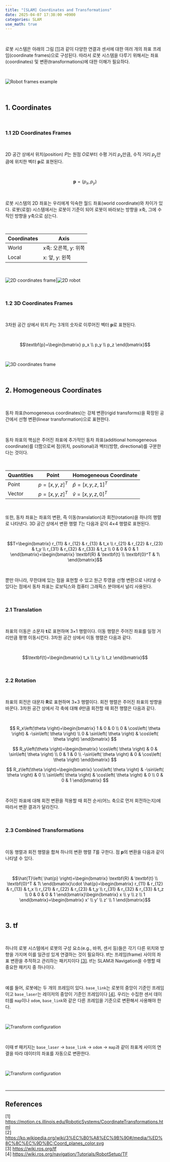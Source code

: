 ```yaml
---
title: "[SLAM] Coordinates and Transformations"
date: 2025-04-07 17:38:00 +0900
categories: SLAM
use_math: true
---
```


&nbsp;

로봇 시스템은 아래의 그림 [[1]](https://motion.cs.illinois.edu/RoboticSystems/CoordinateTransformations.html)과 같이 다양한 연결과 센서에 대한 여러 개의 좌표 프레임(coordinate frames)으로 구성된다. 따라서 로봇 시스템을 다루기 위해서는 좌표(coordinates) 및 변환(transformations)에 대한 이해가 필요하다.

<br>

![Robot frames example](/assets/img/2025-04-07/willow-garage-pr2-robot.png)

<br>

## 1. Coordinates

<br>

### 1.1 2D Coordinates Frames

<br>

2D 공간 상에서 위치(position) $P$는 원점 $O$로부터 수평 거리 $p_x$만큼, 수직 거리 $p_y$만큼에 위치한 벡터 $\textbf{p}$로 표현된다.

<br>

$$\textbf{p}=(p_x, p_y)$$

<br>

로봇 시스템의 2D 좌표는 우리에게 익숙한 월드 좌표(world coordinate)와 차이가 있다. 로봇(로컬) 시스템에서는 로봇이 기준이 되어 로봇이 바라보는 방향을 x축, 그에 수직인 방향을 y축으로 삼는다.

<br>

|Coordinates|Axis|
|---|---|
|World|x축: 오른쪽, y: 위쪽|
|Local|x: 앞, y: 왼쪽|

<br>

![2D coordinates frame](/assets/img/2025-04-07/2d-coordinates-frame.png)|![2D robot](/assets/img/2025-04-07/robot-2d.png)

<br>

### 1.2 3D Coordinates Frames

<br>

3차원 공간 상에서 위치 $P$는 3개의 숫자로 이루어진 벡터 $\textbf{p}$로 표현된다.

<br>

$$\textbf{p}=\begin{bmatrix}
p_x \\
p_y \\
p_z
\end{bmatrix}$$

<br>

![3D coordinates frame](/assets/img/2025-04-07/3d-coordinates-frame.png)

<br>

## 2. Homogeneous Coordinates

<br>

동차 좌표(homogeneous coordinates)는 강체 변환(rigid transforms)을 확장된 공간에서 선형 변환(linear transformation)으로 표현한다.

<br>

동차 좌표의 핵심은 주어진 좌표에 추가적인 동차 좌표(additional homogeneous coordinate)를 더함으로써 점(위치, positional)과 벡터(방향, directional)를 구분한다는 것이다.

<br>

|Quantities|Point|Homogeneous Coordinate|
|---|---|---|
|Point|$p=\left[ x, y, z \right]^T$|$\hat{p}=\left[ x, y, z, 1 \right]^T$|
|Vector|$p=\left[ x, y, z \right]^T$|$\hat{v}=\left[ x, y, z, 0 \right]^T$|

<br>

또한, 동차 좌표는 좌표의 변환, 즉 이동(translation)과 회전(rotation)을 하나의 행렬로 나타낸다. 3D 공간 상에서 변환 행렬 $T$는 다음과 같이 4×4 행렬로 표현된다.

<br>

$$T=\begin{bmatrix}
r_{11} & r_{12} & r_{13} & t_x \\
r_{21} & r_{22} & r_{23} & t_y \\
r_{31} & r_{32} & r_{33} & t_z \\
0 & 0 & 0 & 1
\end{bmatrix}=\begin{bmatrix}
\textbf{R} & \textbf{t} \\
\textbf{0}^T & 1\
\end{bmatrix}$$

<br>

뿐만 아니라, 무한대에 있는 점을 표현할 수 있고 원근 투영을 선형 변환으로 나타낼 수 있다는 점에서 동차 좌표는 로보틱스와 컴퓨터 그래픽스 분야에서 널리 사용된다.

<br>

### 2.1 Translation

<br>

좌표의 이동은 소문자 $\textbf{t}$로 표현하며 3×1 행렬이다. 이동 행렬은 주어진 좌표를 일정 거리만큼 평행 이동시킨다. 3차원 공간 상에서 이동 행렬은 다음과 같다.

<br>

$$\textbf{t}=\begin{bmatrix}
t_x \\
t_y \\
t_z
\end{bmatrix}$$

<br>

### 2.2 Rotation

<br>

좌표의 회전은 대문자 $\textbf{R}$로 표현하며 3×3 행렬이다. 회전 행렬은 주어진 좌표의 방향을 바꾼다. 3차원 공간 상에서 각 축에 대해 $\theta$만큼 회전할 때 회전 행렬은 다음과 같다.

<br>

$$
R_x\left(\theta  \right)=\begin{bmatrix}
 1 & 0 & 0 \\
 0 & \cos\left( \theta \right) & -\sin\left( \theta \right) \\
 0 & \sin\left( \theta \right) & \cos\left( \theta \right)
\end{bmatrix}
$$

$$
R_y\left(\theta  \right)=\begin{bmatrix}
 \cos\left( \theta \right) & 0 & \sin\left( \theta \right) \\
 0 & 1 & 0 \\
 -\sin\left( \theta \right) & 0 & \cos\left( \theta \right)
\end{bmatrix}
$$

$$
R_z\left(\theta  \right)=\begin{bmatrix}
 \cos\left( \theta \right) & -\sin\left( \theta \right) & 0 \\
 \sin\left( \theta \right) & \cos\left( \theta \right) & 0 \\
 0 & 0 & 1
\end{bmatrix}
$$

<br>

주어진 좌표에 대해 회전 변환을 적용할 때 회전 순서(어느 축으로 먼저 회전하는지)에 따라서 변환 결과가 달라진다.

<br>

### 2.3 Combined Transformations

<br>

이동 행렬과 회전 행렬을 합쳐 하나의 변환 행렬 $T$를 구한다. 점 $\textbf{p}$의 변환을 다음과 같이 나타낼 수 있다.

<br>

$$\hat{T}\left( \hat{p} \right)=\begin{bmatrix}
\textbf{R} & \textbf{t} \\
\textbf{0}^T & 1\
\end{bmatrix}\cdot \hat{p}=\begin{bmatrix}
r_{11} & r_{12} & r_{13} & t_x \\
r_{21} & r_{22} & r_{23} & t_y \\
r_{31} & r_{32} & r_{33} & t_z \\
0 & 0 & 0 & 1
\end{bmatrix}\begin{bmatrix}
x \\
y \\
z \\
1
\end{bmatrix}=\begin{bmatrix}
x' \\
y' \\
z' \\
1
\end{bmatrix}$$

<br>

## 3. tf

<br>

하나의 로봇 시스템에서 로봇의 구성 요소(e.g., 바퀴, 센서 등)들은 각기 다른 위치와 방향을 가지며 이를 일관성 있게 연결하는 것이 필요하다. tf는 프레임(frame) 사이의 좌표 변환을 추적하고 관리하는 패키지이다 [[3]](https://wiki.ros.org/tf). tf는 SLAM과 Navigation을 수행할 때 중요한 패키지 중 하나이다.

<br>

예를 들어, 로봇에는 두 개의 프레임이 있다. `base_link`는 로봇의 중앙이 기준인 프레임이고 `base_laser`는 레이저의 중앙이 기준인 프레임이다 [[4]](https://wiki.ros.org/navigation/Tutorials/RobotSetup/TF). 우리는 수집한 센서 데이터를 `map`이나 `odom`, `base_link`와 같은 다른 프레임을 기준으로 변환해서 사용해야 한다.

<br>

![Transform configuration](/assets/img/2025-04-07/transform-configuration-1.png)

<br>

이때 tf 패키지는 `base_laser` → `base_link` → `odom` → `map`과 같이 좌표계 사이의 연결을 따라 데이터의 좌표를 자동으로 변환한다.

<br>

![Transform configuration](/assets/img/2025-04-07/transform-configuration-2.png)

<br>

---

## References

[1] <https://motion.cs.illinois.edu/RoboticSystems/CoordinateTransformations.html>  
[2] <https://ko.wikipedia.org/wiki/3%EC%B0%A8%EC%9B%90#/media/%ED%8C%8C%EC%9D%BC:Coord_planes_color.svg>  
[3] <https://wiki.ros.org/tf>  
[4] <https://wiki.ros.org/navigation/Tutorials/RobotSetup/TF>

&nbsp;